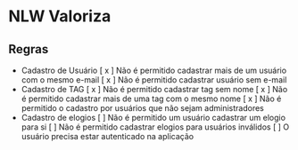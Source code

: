 # NLW Valoriza

## Regras

- Cadastro de Usuário
  [ x ] Não é permitido cadastrar mais de um usuário com o mesmo e-mail
  [ x ] Não é permitido cadastrar usuário sem e-mail
- Cadastro de TAG
[ x ] Não é permitido cadastrar tag sem nome
[ x ] Não é permitido cadastrar mais de uma tag com o mesmo nome
[ x ] Não é permitido o cadastro por usuários que não sejam administradores
- Cadastro de elogios
[ ] Não é permitido um usuário cadastrar um elogio para si
[ ] Não é permitido cadastrar elogios para usuários inválidos
[ ] O usuário precisa estar autenticado na aplicação